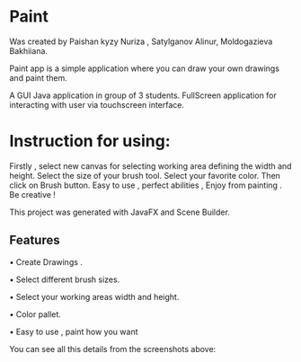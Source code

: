 # Paint
Was created by Paishan kyzy Nuriza , Satylganov Alinur, Moldogazieva Bakhiiana.

Paint app is a simple application where you can draw your own drawings and paint them.

A GUI Java application in group of 3 students.
FullScreen application for interacting with user via touchscreen interface.

# Instruction for using:

Firstly , select new canvas for selecting working area defining the width and height. Select the size of your brush tool. Select your favorite color. Then click on Brush button.
Easy to use , perfect abilities , Enjoy from painting . Be creative !

This project was generated with JavaFX and Scene Builder.

## Features

• Create Drawings .

• Select different brush sizes.

• Select your working areas width and height.

• Color pallet.

• Easy to use , paint how you want

You can see all this details from the screenshots above:

